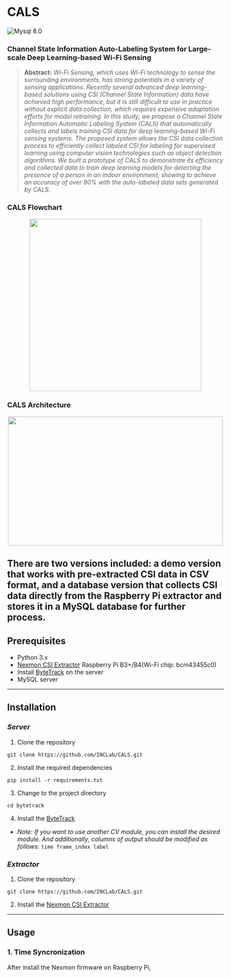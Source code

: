 # CALS
![Mysql 8.0](https://img.shields.io/badge/mysql-8.0-blue)

### Channel State Information Auto-Labeling System for Large-scale Deep Learning-based Wi-Fi Sensing

> **Abstract:** *Wi-Fi Sensing, which uses Wi-Fi technology to sense the surrounding environments, 
> has strong potentials in a variety of sensing applications. Recently several advanced deep learning-based 
> solutions using CSI (Channel State Information) data have achieved high performance, 
> but it is still difficult to use in practice without explicit data collection, 
> which requires expensive adaptation efforts for model retraining. In this study, 
> we propose a Channel State Information Automatic Labeling System (CALS) that automatically 
> collects and labels training CSI data for deep learning-based Wi-Fi sensing systems. 
> The proposed system allows the CSI data collection process to efficiently collect labeled 
> CSI for labeling for supervised learning using computer vision technologies such as object detection algorithms. 
> We built a prototype of CALS to demonstrate its efficiency and collected data to train deep learning models 
> for detecting the presence of a person in an indoor environment, showing to achieve an accuracy of over 90% 
> with the auto-labeled data sets generated by CALS.*
### CALS Flowchart
<p align="center"><img src="https://user-images.githubusercontent.com/51084152/231077556-d091eb24-0ebd-41dd-9257-8ff6f2cb4dfd.png"  width="400" height="400"/></p>   

### CALS Architecture
<p align="center"><img src="https://user-images.githubusercontent.com/51084152/231078252-398a1f02-095d-4fe3-85a0-dc7e9856a35b.png"  width="500" height="300"/>

There are two versions included: a demo version that works with pre-extracted CSI data in CSV format, 
and a database version that collects CSI data directly from the Raspberry Pi extractor and stores it in a MySQL database
for further process.
---
## Prerequisites

 - Python 3.x
 - [Nexmon CSI Extractor](https://github.com/seemoo-lab/nexmon_csi) Raspberry Pi B3+/B4(Wi-Fi chip: bcm43455c0) 
 - Install [ByteTrack](https://github.com/ifzhang/ByteTrack) on the server
 - MySQL server
---

## Installation

###  *Server*
1. Clone the repository
```
git clone https://github.com/INCLab/CALS.git
```

2. Install the required dependencies
```
pip install -r requirements.txt
```

3. Change to the project directory
```
cd bytetrack
```

4. Install the [ByteTrack](https://github.com/ifzhang/ByteTrack)  
- *Note: If you want to use another CV module, you can install the desired module. And additionally, columns of output should be modified as follows:*
`time frame_index label`


### *Extractor*
1. Clone the repository
```
git clone https://github.com/INCLab/CALS.git
```

2. Install the  [Nexmon CSI Extractor](https://github.com/seemoo-lab/nexmon_csi)
---

## Usage
### 1. Time Syncronization  
After install the Nexmon firmware on Raspberry Pi, 